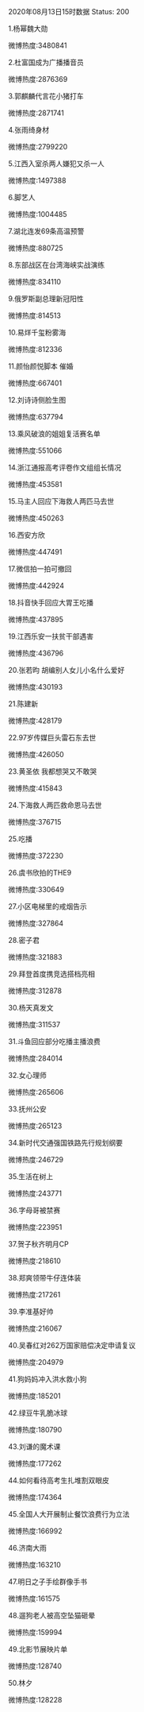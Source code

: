 2020年08月13日15时数据
Status: 200

1.杨幂魏大勋

微博热度:3480841

2.杜富国成为广播播音员

微博热度:2876369

3.郭麒麟代言花小猪打车

微博热度:2871741

4.张雨绮身材

微博热度:2799220

5.江西入室杀两人嫌犯又杀一人

微博热度:1497388

6.脚艺人

微博热度:1004485

7.湖北连发69条高温预警

微博热度:880725

8.东部战区在台湾海峡实战演练

微博热度:834110

9.俄罗斯副总理新冠阳性

微博热度:814513

10.易烊千玺粉雾海

微博热度:812336

11.颜怡颜悦脚本 催婚

微博热度:667401

12.刘诗诗侧脸生图

微博热度:637794

13.乘风破浪的姐姐复活赛名单

微博热度:551066

14.浙江通报高考评卷作文组组长情况

微博热度:453581

15.马主人回应下海救人两匹马去世

微博热度:450263

16.西安方欣

微博热度:447491

17.微信拍一拍可撤回

微博热度:442924

18.抖音快手回应大胃王吃播

微博热度:437895

19.江西乐安一扶贫干部遇害

微博热度:436796

20.张若昀 胡编别人女儿小名什么爱好

微博热度:430193

21.陈建新

微博热度:428179

22.97岁传媒巨头雷石东去世

微博热度:426050

23.黄圣依 我都想哭又不敢哭

微博热度:415843

24.下海救人两匹救命恩马去世

微博热度:376715

25.吃播

微博热度:372230

26.虞书欣拍的THE9

微博热度:330649

27.小区电梯里的戒烟告示

微博热度:327864

28.密子君

微博热度:321883

29.拜登首度携竞选搭档亮相

微博热度:312878

30.杨天真发文

微博热度:311537

31.斗鱼回应部分吃播主播浪费

微博热度:284014

32.女心理师

微博热度:265606

33.抚州公安

微博热度:265123

34.新时代交通强国铁路先行规划纲要

微博热度:246729

35.生活在树上

微博热度:243771

36.字母哥被禁赛

微博热度:223951

37.贺子秋齐明月CP

微博热度:218610

38.郑爽领带牛仔连体装

微博热度:217261

39.李准基好帅

微博热度:216067

40.吴春红对262万国家赔偿决定申请复议

微博热度:204979

41.狗妈妈冲入洪水救小狗

微博热度:185201

42.绿豆牛乳脆冰球

微博热度:180790

43.刘谦的魔术课

微博热度:177262

44.如何看待高考生扎堆割双眼皮

微博热度:174364

45.全国人大开展制止餐饮浪费行为立法

微博热度:166992

46.济南大雨

微博热度:163210

47.明日之子手绘群像手书

微博热度:161575

48.遛狗老人被高空坠猫砸晕

微博热度:159994

49.北影节展映片单

微博热度:128740

50.林夕

微博热度:128228

